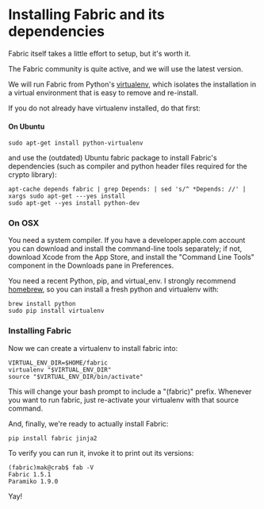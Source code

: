 Installing Fabric and its dependencies
======================================

Fabric itself takes a little effort to setup, but it's worth it.

The Fabric community is quite active, and we will use the latest version.

We will run Fabric from Python's
[virtualenv](http://www.virtualenv.org/en/latest/), which isolates the installation in a
virtual environment that is easy to remove and re-install.

If you do not already have virtualenv installed, do that first:

#### On Ubuntu

    sudo apt-get install python-virtualenv

and use the (outdated) Ubuntu fabric package to install Fabric's dependencies (such as compiler and python header files required for the crypto library):

    apt-cache depends fabric | grep Depends: | sed 's/^ *Depends: //' | xargs sudo apt-get ---yes install
    sudo apt-get --yes install python-dev


### On OSX

You need a system compiler. If you have a developer.apple.com account you can download and
install the command-line tools separately; if not, download Xcode from the App Store, and install the
"Command Line Tools" component in the Downloads pane in Preferences.

You need a recent Python, pip, and virtual_env.
I strongly recommend [homebrew](http://brew.sh),
so you can install a fresh python and virtualenv with:

    brew install python
    sudo pip install virtualenv

### Installing Fabric

Now we can create a virtualenv to install fabric into:

    VIRTUAL_ENV_DIR=$HOME/fabric
    virtualenv "$VIRTUAL_ENV_DIR"
    source "$VIRTUAL_ENV_DIR/bin/activate"

This will change your bash prompt to include a "(fabric)" prefix.
Whenever you want to run fabric, just re-activate your virtualenv with that source command.

And, finally, we're ready to actually install Fabric:

    pip install fabric jinja2

To verify you can run it, invoke it to print out its versions:

    (fabric)mak@crab$ fab -V
    Fabric 1.5.1
    Paramiko 1.9.0

Yay!
